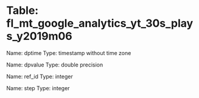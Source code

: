 Table: fl_mt_google_analytics_yt_30s_plays_y2019m06
===================================================

Name: dptime
Type: timestamp without time zone

Name: dpvalue
Type: double precision

Name: ref_id
Type: integer

Name: step
Type: integer

